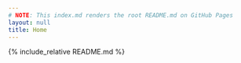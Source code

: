 ```yaml
---
# NOTE: This index.md renders the root README.md on GitHub Pages
layout: null
title: Home
---
```


{% include_relative README.md %}
